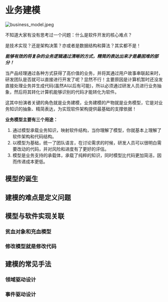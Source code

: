 # 业务建模

![business_model.jpeg](https://s1.locimg.com/2024/06/12/dd2c914ba396b.jpeg)

不知道大家有没有思考过一个问题：什么是软件开发的核心难点？

是技术实现？还是架构决策？亦或者是数据结构和算法？其实都不是！

***能够有效的将复杂的业务逻辑通过清晰的方式，精简的表达出来才是最困难的部分！***

当产品经理通过各种方式获得了高价值的业务，并将其通过用户故事串联起来时，研发团队是否就可以直接进行开发了呢？显然不行！主要原因是计算机暂时还没发直接处理业务并生成代码(虽然AI以后有可能)，所以必须通过研发人员进行业务抽象，然后将其转化计算机能够识别的代码才能转化为软件。

这其中扮演者关键的角色就是业务建模，业务建模的产物就是业务模型，它是对业务知识的抽象、精简表达，为实现软件架构提供最基础的支撑依据！

**业务模型主要有三个用途：**
1. 通过模型承载业务知识，映射软件结构，当你理解了模型，你就基本上理解了软件架构和代码结构。
2. 以模型为基础，统一了团队语言，在讨论需求的时候，研发人员可以很明白需要改动的代码，并对风险和进度有了更好的评估。
3. 模型是业务支持的承载体，承载了纯粹的知识，同时模型比代码更加简洁，因而传递成本更低。

## 模型的诞生

## 建模的难点是定义问题

## 模型与软件实现关联

### 贫血对象和充血模型

### 修改模型就是修改代码

## 建模的常见手法

### 领域驱动设计

### 事件驱动设计


